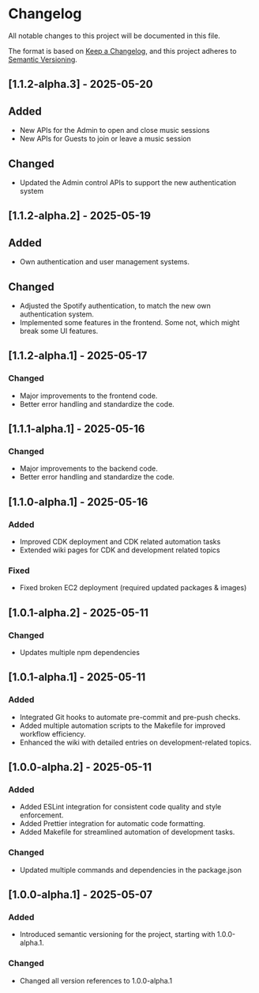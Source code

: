 # Changelog

All notable changes to this project will be documented in this file.

The format is based on [Keep a Changelog](https://keepachangelog.com/en/1.0.0/), and this project adheres to [Semantic Versioning](https://semver.org/spec/v2.0.0.html).

## [1.1.2-alpha.3] - 2025-05-20

## Added

- New APIs for the Admin to open and close music sessions
- New APIs for Guests to join or leave a music session

## Changed

- Updated the Admin control APIs to support the new authentication system

## [1.1.2-alpha.2] - 2025-05-19

## Added

- Own authentication and user management systems.

## Changed

- Adjusted the Spotify authentication, to match the new own authentication system.
- Implemented some features in the frontend. Some not, which might break some UI features.

## [1.1.2-alpha.1] - 2025-05-17

### Changed

- Major improvements to the frontend code.
- Better error handling and standardize the code.

## [1.1.1-alpha.1] - 2025-05-16

### Changed

- Major improvements to the backend code.
- Better error handling and standardize the code.

## [1.1.0-alpha.1] - 2025-05-16

### Added

- Improved CDK deployment and CDK related automation tasks
- Extended wiki pages for CDK and development related topics

### Fixed

- Fixed broken EC2 deployment (required updated packages & images)

## [1.0.1-alpha.2] - 2025-05-11

### Changed

- Updates multiple npm dependencies

## [1.0.1-alpha.1] - 2025-05-11

### Added

- Integrated Git hooks to automate pre-commit and pre-push checks.
- Added multiple automation scripts to the Makefile for improved workflow efficiency.
- Enhanced the wiki with detailed entries on development-related topics.

## [1.0.0-alpha.2] - 2025-05-11

### Added

- Added ESLint integration for consistent code quality and style enforcement.
- Added Prettier integration for automatic code formatting.
- Added Makefile for streamlined automation of development tasks.

### Changed

- Updated multiple commands and dependencies in the package.json

## [1.0.0-alpha.1] - 2025-05-07

### Added

- Introduced semantic versioning for the project, starting with 1.0.0-alpha.1.

### Changed

- Changed all version references to 1.0.0-alpha.1
